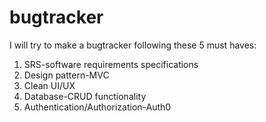 # bugtracker

I will try to make a bugtracker following these 5 must haves:

1. SRS-software requirements specifications
2. Design pattern-MVC
3. Clean UI/UX
4. Database-CRUD functionality
5. Authentication/Authorization-Auth0

